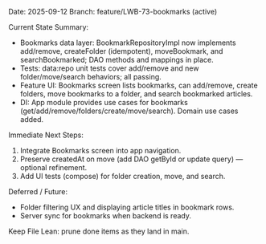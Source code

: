 Date: 2025-09-12
Branch: feature/LWB-73-bookmarks (active)

Current State Summary:
- Bookmarks data layer: BookmarkRepositoryImpl now implements add/remove, createFolder (idempotent), moveBookmark, and searchBookmarked; DAO methods and mappings in place.
- Tests: data:repo unit tests cover add/remove and new folder/move/search behaviors; all passing.
- Feature UI: Bookmarks screen lists bookmarks, can add/remove, create folders, move bookmarks to a folder, and search bookmarked articles.
- DI: App module provides use cases for bookmarks (get/add/remove/folders/create/move/search). Domain use cases added.

Immediate Next Steps:
1. Integrate Bookmarks screen into app navigation.
2. Preserve createdAt on move (add DAO getById or update query) — optional refinement.
3. Add UI tests (compose) for folder creation, move, and search.

Deferred / Future:
- Folder filtering UX and displaying article titles in bookmark rows.
- Server sync for bookmarks when backend is ready.

Keep File Lean: prune done items as they land in main.
